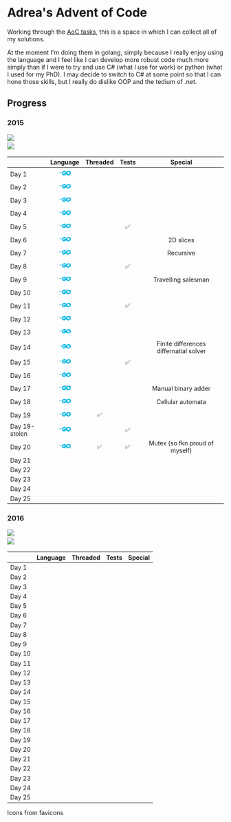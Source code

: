 # Adrea's Advent of Code

Working through the [AoC tasks](https://adventofcode.com), this is a space in which I can collect all of my solutions. 

At the moment I'm doing them in golang, simply because I really enjoy using the language and I feel like I can develop more robust code much more simply than if I were to try and use C# (what I use for work) or python (what I used for my PhD). I may decide to switch to C# at some point so that I can hone those skills, but I really do dislike OOP and the tedium of .net.

## Progress

### 2015

![](https://img.shields.io/badge/stars%20(2015)%20⭐-39-yellow)<br/>![](https://img.shields.io/badge/days%20(2015)-19-red)

| | Language | Threaded | Tests | Special | 
| :- | :-: | :-: | :-: | :-: |
| Day 1 | <a href="2015/01/README.md"><img src="icons/golang.svg" alt="GoLang" style="width:2em;"></a> | | | |
| Day 2 | <a href="2015/02/README.md"><img src="icons/golang.svg" alt="GoLang" style="width:2em;"></a> | | | |
| Day 3 | <a href="2015/03/README.md"><img src="icons/golang.svg" alt="GoLang" style="width:2em;"></a> | | | |
| Day 4 | <a href="2015/04/README.md"><img src="icons/golang.svg" alt="GoLang" style="width:2em;"></a> | | | |
| Day 5 | <a href="2015/05/README.md"><img src="icons/golang.svg" alt="GoLang" style="width:2em;"></a> | | :white_check_mark: | |
| Day 6 | <a href="2015/06/README.md"><img src="icons/golang.svg" alt="GoLang" style="width:2em;"></a> | | | 2D slices |
| Day 7 | <a href="2015/07/README.md"><img src="icons/golang.svg" alt="GoLang" style="width:2em;"></a> | | | Recursive |
| Day 8 | <a href="2015/08/README.md"><img src="icons/golang.svg" alt="GoLang" style="width:2em;"></a> | | :white_check_mark: | |
| Day 9 | <a href="2015/09/README.md"><img src="icons/golang.svg" alt="GoLang" style="width:2em;"></a> | | | Travelling salesman |
| Day 10 | <a href="2015/10/README.md"><img src="icons/golang.svg" alt="GoLang" style="width:2em;"></a> | | | |
| Day 11 | <a href="2015/11/README.md"><img src="icons/golang.svg" alt="GoLang" style="width:2em;"></a> | | :white_check_mark: | |
| Day 12 | <a href="2015/12/README.md"><img src="icons/golang.svg" alt="GoLang" style="width:2em;"></a> | | | |
| Day 13 | <a href="2015/13/README.md"><img src="icons/golang.svg" alt="GoLang" style="width:2em;"></a> | | | |
| Day 14 | <a href="2015/14/README.md"><img src="icons/golang.svg" alt="GoLang" style="width:2em;"></a> | | | Finite differences differnatial solver |
| Day 15 | <a href="2015/15/README.md"><img src="icons/golang.svg" alt="GoLang" style="width:2em;"></a> | | :white_check_mark: | |
| Day 16 | <a href="2015/16/README.md"><img src="icons/golang.svg" alt="GoLang" style="width:2em;"></a> | | | |
| Day 17 | <a href="2015/17/README.md"><img src="icons/golang.svg" alt="GoLang" style="width:2em;"></a> | | | Manual binary adder |
| Day 18 | <a href="2015/18/README.md"><img src="icons/golang.svg" alt="GoLang" style="width:2em;"></a> | | | Cellular automata|
| Day 19 | <a href="2015/19/README.md"><img src="icons/golang.svg" alt="GoLang" style="width:2em;"></a> | :white_check_mark: | | |
| Day 19-stolen | <a href="2015/19-stolen/main.go"><img src="icons/golang.svg" alt="GoLang" style="width:2em;"></a> | | :white_check_mark: | |
| Day 20 | <a href="2015/20/main.go"><img src="icons/golang.svg" alt="GoLang" style="width:2em;"></a> | :white_check_mark: | :white_check_mark: | Mutex (so fkn proud of myself) | 
| Day 21 | | | | | 
| Day 22 | | | | | 
| Day 23 | | | | | 
| Day 24 | | | | | 
| Day 25 | | | | | 

### 2016

![](https://img.shields.io/badge/stars%20(2016)%20⭐-0-yellow)<br/>![](https://img.shields.io/badge/days%20(2016)-0-red) 

| | Language | Threaded | Tests | Special | 
| :- | :-: | :-: | :-: | :-: |
| Day 1 | | | | |
| Day 2 | | | | |
| Day 3 | | | | |
| Day 4 | | | | |
| Day 5 | | | | |
| Day 6 | | | | |
| Day 7 | | | | |
| Day 8 | | | | |
| Day 9 | | | | |
| Day 10 | | | | |
| Day 11 | | | | |
| Day 12 | | | | |
| Day 13 | | | | |
| Day 14 | | | | |
| Day 15 | | | | |
| Day 16 | | | | |
| Day 17 | | | | |
| Day 18 | | | | |
| Day 19 | | | | |
| Day 20 | | | | |
| Day 21 | | | | |
| Day 22 | | | | |
| Day 23 | | | | |
| Day 24 | | | | |
| Day 25 | | | | |

Icons from favicons